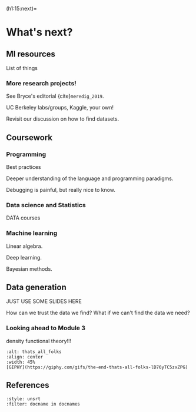 (h1:15:next)=
# What's next?


## MI resources

List of things



### More research projects!

See Bryce's editorial {cite}`meredig_2019`.

UC Berkeley labs/groups, Kaggle, your own!

Revisit our discussion on how to find datasets.


## Coursework

### Programming

Best practices

Deeper understanding of the language and programming paradigms.

Debugging is painful, but really nice to know.


### Data science and Statistics

DATA courses



### Machine learning

Linear algebra.

Deep learning.

Bayesian methods.



## Data generation 


JUST USE SOME SLIDES HERE

How can we trust the data we find? 
What if we can't find the data we need?



### Looking ahead to Module 3

density functional theory!!!




<!-- ## GitHub repository (optional)

https://docs.github.com/en/github/getting-started-with-github/quickstart/create-a-repo

https://docs.github.com/en/github/managing-files-in-a-repository/managing-files-on-github/adding-a-file-to-a-repository -->




```{figure} ../../assets/fig/week_3/15/thats_all_folks.gif
:alt: thats_all_folks
:align: center
:width: 45%
[GIPHY](https://giphy.com/gifs/the-end-thats-all-folks-lD76yTC5zxZPG)
```





## References


```{bibliography}
:style: unsrt
:filter: docname in docnames
```


